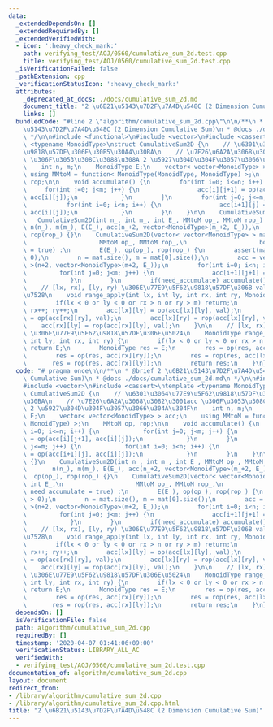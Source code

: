 ```yaml
---
data:
  _extendedDependsOn: []
  _extendedRequiredBy: []
  _extendedVerifiedWith:
  - icon: ':heavy_check_mark:'
    path: verifying_test/AOJ/0560/cumulative_sum_2d.test.cpp
    title: verifying_test/AOJ/0560/cumulative_sum_2d.test.cpp
  _isVerificationFailed: false
  _pathExtension: cpp
  _verificationStatusIcon: ':heavy_check_mark:'
  attributes:
    _deprecated_at_docs: ./docs/cumulative_sum_2d.md
    document_title: "2 \u6B21\u5143\u7D2F\u7A4D\u548C (2 Dimension Cumulative Sum)"
    links: []
  bundledCode: "#line 2 \"algorithm/cumulative_sum_2d.cpp\"\n\n/**\n * @brief 2 \u6B21\
    \u5143\u7D2F\u7A4D\u548C (2 Dimension Cumulative Sum)\n * @docs ./docs/cumulative_sum_2d.md\n\
    \ */\n\n#include <functional>\n#include <vector>\n#include <cassert>\ntemplate\
    \ <typename MonoidType>\nstruct CumulativeSum2D {\n    // \u6301\u3064\u77E9\u5F62\
    \u9818\u57DF\u306E\u30B5\u30A4\u30BA\n    // \u7E26\u6A2A\u3068\u3082\u3001acc\
    \ \u306F\u3053\u308C\u3088\u308A 2 \u5927\u304D\u304F\u3057\u3066\u304A\u304F\n\
    \    int n, m;\n    MonoidType E;\n    vector< vector<MonoidType> > acc;\n   \
    \ using MMtoM = function< MonoidType(MonoidType, MonoidType) >;\n    MMtoM op,\
    \ rop;\n\n    void accumulate() {\n        for(int i=0; i<=n; i++) {\n       \
    \     for(int j=0; j<m; j++) {\n                acc[i][j+1] = op(acc[i][j+1],\
    \ acc[i][j]);\n            }\n        }\n        for(int j=0; j<=m; j++) {\n \
    \           for(int i=0; i<n; i++) {\n                acc[i+1][j] = op(acc[i+1][j],\
    \ acc[i][j]);\n            }\n        }\n    }\n\n    CumulativeSum2D() {}\n \
    \   CumulativeSum2D(int n_, int m_, int E_, MMtoM op_, MMtoM rop_) :\n       \
    \ n(n_), m(m_), E(E_), acc(n_+2, vector<MonoidType>(m_+2, E_)),\n        op(op_),\
    \ rop(rop_) {}\n    CumulativeSum2D(vector< vector<MonoidType> > mat, int E_,\n\
    \                    MMtoM op_, MMtoM rop_,\n                    bool need_accumulate\
    \ = true) :\n        E(E_), op(op_), rop(rop_) {\n        assert(mat.size() >\
    \ 0);\n        n = mat.size(), m = mat[0].size();\n        acc = vector< vector<MonoidType>\
    \ >(n+2, vector<MonoidType>(m+2, E_));\n        for(int i=0; i<n; i++) {\n   \
    \         for(int j=0; j<m; j++) {\n                acc[i+1][j+1] = mat[i][j];\n\
    \            }\n        }\n        if(need_accumulate) accumulate();\n    }\n\n\
    \    // [lx, rx), [ly, ry) \u306E\u77E9\u5F62\u9818\u57DF\u306B val \u3092\u9069\
    \u7528\n    void range_apply(int lx, int ly, int rx, int ry, MonoidType val) {\n\
    \        if(lx < 0 or ly < 0 or rx > n or ry > m) return;\n        lx++, ly++;\
    \ rx++; ry++;\n        acc[lx][ly] = op(acc[lx][ly], val);\n        acc[rx][ry]\
    \ = op(acc[rx][ry], val);\n        acc[lx][ry] = rop(acc[lx][ry], val);\n    \
    \    acc[rx][ly] = rop(acc[rx][ly], val);\n    }\n\n    // [lx, rx), [ly, ry)\
    \ \u306E\u77E9\u5F62\u9818\u57DF\u306E\u5024\n    MonoidType range_val(int lx,\
    \ int ly, int rx, int ry) {\n        if(lx < 0 or ly < 0 or rx > n or ry > m)\
    \ return E;\n        MonoidType res = E;\n        res = op(res, acc[lx][ly]);\n\
    \        res = op(res, acc[rx][ry]);\n        res = rop(res, acc[lx][ry]);\n \
    \       res = rop(res, acc[rx][ly]);\n        return res;\n    }\n};\n"
  code: "# pragma once\n\n/**\n * @brief 2 \u6B21\u5143\u7D2F\u7A4D\u548C (2 Dimension\
    \ Cumulative Sum)\n * @docs ./docs/cumulative_sum_2d.md\n */\n\n#include <functional>\n\
    #include <vector>\n#include <cassert>\ntemplate <typename MonoidType>\nstruct\
    \ CumulativeSum2D {\n    // \u6301\u3064\u77E9\u5F62\u9818\u57DF\u306E\u30B5\u30A4\
    \u30BA\n    // \u7E26\u6A2A\u3068\u3082\u3001acc \u306F\u3053\u308C\u3088\u308A\
    \ 2 \u5927\u304D\u304F\u3057\u3066\u304A\u304F\n    int n, m;\n    MonoidType\
    \ E;\n    vector< vector<MonoidType> > acc;\n    using MMtoM = function< MonoidType(MonoidType,\
    \ MonoidType) >;\n    MMtoM op, rop;\n\n    void accumulate() {\n        for(int\
    \ i=0; i<=n; i++) {\n            for(int j=0; j<m; j++) {\n                acc[i][j+1]\
    \ = op(acc[i][j+1], acc[i][j]);\n            }\n        }\n        for(int j=0;\
    \ j<=m; j++) {\n            for(int i=0; i<n; i++) {\n                acc[i+1][j]\
    \ = op(acc[i+1][j], acc[i][j]);\n            }\n        }\n    }\n\n    CumulativeSum2D()\
    \ {}\n    CumulativeSum2D(int n_, int m_, int E_, MMtoM op_, MMtoM rop_) :\n \
    \       n(n_), m(m_), E(E_), acc(n_+2, vector<MonoidType>(m_+2, E_)),\n      \
    \  op(op_), rop(rop_) {}\n    CumulativeSum2D(vector< vector<MonoidType> > mat,\
    \ int E_,\n                    MMtoM op_, MMtoM rop_,\n                    bool\
    \ need_accumulate = true) :\n        E(E_), op(op_), rop(rop_) {\n        assert(mat.size()\
    \ > 0);\n        n = mat.size(), m = mat[0].size();\n        acc = vector< vector<MonoidType>\
    \ >(n+2, vector<MonoidType>(m+2, E_));\n        for(int i=0; i<n; i++) {\n   \
    \         for(int j=0; j<m; j++) {\n                acc[i+1][j+1] = mat[i][j];\n\
    \            }\n        }\n        if(need_accumulate) accumulate();\n    }\n\n\
    \    // [lx, rx), [ly, ry) \u306E\u77E9\u5F62\u9818\u57DF\u306B val \u3092\u9069\
    \u7528\n    void range_apply(int lx, int ly, int rx, int ry, MonoidType val) {\n\
    \        if(lx < 0 or ly < 0 or rx > n or ry > m) return;\n        lx++, ly++;\
    \ rx++; ry++;\n        acc[lx][ly] = op(acc[lx][ly], val);\n        acc[rx][ry]\
    \ = op(acc[rx][ry], val);\n        acc[lx][ry] = rop(acc[lx][ry], val);\n    \
    \    acc[rx][ly] = rop(acc[rx][ly], val);\n    }\n\n    // [lx, rx), [ly, ry)\
    \ \u306E\u77E9\u5F62\u9818\u57DF\u306E\u5024\n    MonoidType range_val(int lx,\
    \ int ly, int rx, int ry) {\n        if(lx < 0 or ly < 0 or rx > n or ry > m)\
    \ return E;\n        MonoidType res = E;\n        res = op(res, acc[lx][ly]);\n\
    \        res = op(res, acc[rx][ry]);\n        res = rop(res, acc[lx][ry]);\n \
    \       res = rop(res, acc[rx][ly]);\n        return res;\n    }\n};\n"
  dependsOn: []
  isVerificationFile: false
  path: algorithm/cumulative_sum_2d.cpp
  requiredBy: []
  timestamp: '2020-04-07 01:41:06+09:00'
  verificationStatus: LIBRARY_ALL_AC
  verifiedWith:
  - verifying_test/AOJ/0560/cumulative_sum_2d.test.cpp
documentation_of: algorithm/cumulative_sum_2d.cpp
layout: document
redirect_from:
- /library/algorithm/cumulative_sum_2d.cpp
- /library/algorithm/cumulative_sum_2d.cpp.html
title: "2 \u6B21\u5143\u7D2F\u7A4D\u548C (2 Dimension Cumulative Sum)"
---
```

